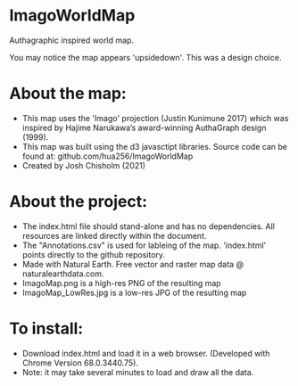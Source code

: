 # ImagoWorldMap
Authagraphic inspired world map.

You may notice the map appears 'upsidedown'. This was a design choice.

# About the map:
* This map uses the 'Imago' projection (Justin Kunimune 2017) which was inspired by Hajime Narukawa’s award-winning AuthaGraph design (1999).
* This map was built using the d3 javasctipt libraries. Source code can be found at: github.com/hua256/ImagoWorldMap
* Created by Josh Chisholm (2021)

# About the project:
* The index.html file should stand-alone and has no dependencies. All resources are linked directly within the document.
* The "Annotations.csv" is used for lableing of the map. 'index.html' points directly to the github repository.
* Made with Natural Earth. Free vector and raster map data @ naturalearthdata.com.
* ImagoMap.png is a high-res PNG of the resulting map
* ImagoMap_LowRes.jpg is a low-res JPG of the resulting map

# To install:
* Download index.html and load it in a web browser. (Developed with Chrome Version 68.0.3440.75).
* Note: it may take several minutes to load and draw all the data.
